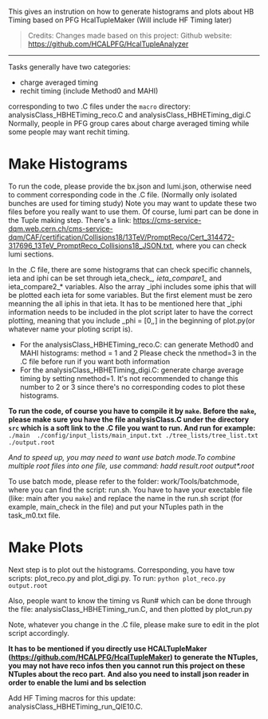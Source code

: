 This gives an instrution on how to generate histograms and plots about HB Timing based on PFG HcalTupleMaker (Will include HF Timing later)

> Credits: Changes made based on this project:
> Github website: https://github.com/HCALPFG/HcalTupleAnalyzer

---
 
 Tasks generally have two categories:
 * charge averaged timing
 * rechit timing (include Method0 and MAHI)

 corresponding to two .C files under the ```macro``` directory: analysisClass_HBHETiming_reco.C and analysisClass_HBHETiming_digi.C
 Normally, people in PFG group cares about charge averaged timing while some people may want rechit timing.

# Make Histograms

To run the code, please provide the bx.json and lumi.json, otherwise need to comment corresponding code in the .C file. (Normally only isolated bunches are used for timing study) Note you may want to update these two files before you really want to use them. Of course, lumi part can be done in the Tuple making step. There's a link: https://cms-service-dqm.web.cern.ch/cms-service-dqm/CAF/certification/Collisions18/13TeV/PromptReco/Cert_314472-317696_13TeV_PromptReco_Collisions18_JSON.txt, where you can check lumi sections.

In the .C file, there are some histograms that can check specific channels, ieta and iphi can be set through ieta_check_*, ieta_compare1_* and ieta_compare2_* variables. Also the array _iphi includes some iphis that will be plotted each ieta for some variables. But the first element must be zero meanning the all iphis in that ieta. It has to be mentioned here that _iphi information needs to be included in the plot script later to have the correct plotting, meaning that you include _phi = [0,*,*] in the beginning of plot.py(or whatever name your ploting script is).

* For the analysisClass_HBHETiming_reco.C:
can generate Method0 and MAHI histograms: method = 1 and 2
Please check the nmethod=3 in the .C file before run if you want both information
* For the analysisClass_HBHETiming_digi.C:
generate charge average timing by setting nmethod=1. It's not recommended to change this number to 2 or 3 since there's no corresponding codes to plot these histograms.


__To run the code, of course you have to compile it by ```make```. Before the ```make```, please make sure you have the file analysisClass.C under the directory ```src``` which is a soft link to the .C file you want to run. And run for example:__ ```./main  ./config/input_lists/main_input.txt ./tree_lists/tree_list.txt ./output.root ```

_And to speed up, you may need to want use batch mode.To combine multiple root files into one file, use command: hadd result.root output*.root_

To use batch mode, please refer to the folder: work/Tools/batchmode, where you can find the script: run.sh. You have to have your exectable file (like: main after you ```make```) and replace the name in the run.sh script (for example, main_check in the file) and put your NTuples path in the task_m0.txt file.

# Make Plots
Next step is to plot out the histograms. Corresponding, you have tow scripts: plot_reco.py and plot_digi.py. To run: ```python plot_reco.py output.root```

Also, people want to know the timing vs Run# which can be done through the file: analysisClass_HBHETiming_run.C, and then plotted by plot_run.py

Note, whatever you change in the .C file, please make sure to edit in the plot script accordingly.

__It has to be mentioned if you directly use HCALTupleMaker (https://github.com/HCALPFG/HcalTupleMaker) to generate the NTuples, you may not have reco infos then you cannot run this project on these NTuples about the reco part.__
__And also you need to install json reader in order to enable the lumi and bs selection__

Add HF Timing macros for this update: analysisClass_HBHETiming_run_QIE10.C.

